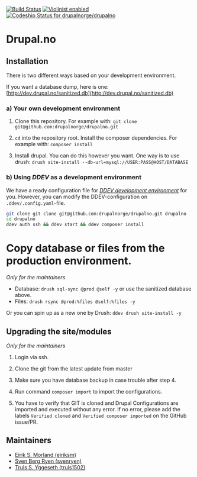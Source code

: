 [![Build Status](https://travis-ci.com/drupalnorge/drupalno.svg?branch=master)](https://travis-ci.com/drupalnorge/drupalno)
[![Violinist enabled](https://img.shields.io/badge/violinist-enabled-brightgreen.svg)](https://violinist.io)
[![Codeship Status for drupalnorge/drupalno](https://app.codeship.com/projects/6ff02ba0-602c-0137-b932-3e71eeafec30/status?branch=master)](https://app.codeship.com/projects/343995)

# Drupal.no

## Installation

There is two different ways based on your development environment.

If you want a database dump, here is one: [http://dev.drupal.no/sanitized.db](http://dev.drupal.no/sanitized.db)

### a) Your own development environment
1. Clone this repository. For example with: `git clone git@github.com:drupalnorge/drupalno.git`

2. `cd` into the repository root. Install the composer dependencies. For example with: `composer install`

3. Install drupal. You can do this however you want. One way is to use drush: `drush site-install --db-url=mysql://USER:PASS@HOST/DATABASE`

### b) Using *DDEV* as a development environment

We have a ready configuration file for _[DDEV development environment](https://ddev.readthedocs.io)_ for you. However, you can modify the DDEV-configuration on `.ddev/.config.yaml`-file.

```bash
git clone git clone git@github.com:drupalnorge/drupalno.git drupalno
cd drupalno
ddev auth ssh && ddev start && ddev composer install
```

# Copy database or files from the production environment.
*Only for the maintainers*
- Database: `drush sql-sync @prod @self -y` or use the sanitized database above. 
- Files: `drush rsync @prod:%files @self:%files -y`

Or you can spin up as a new one by Drush: `ddev drush site-install -y`

## Upgrading the site/modules
*Only for the maintainers*

1. Login via ssh.

2. Clone the git from the latest update from master

3. Make sure you have database backup in case trouble after step 4. 

4. Run command `composer import` to import the configurations.

5. You have to verify that GIT is cloned and Drupal Configurations are imported and executed without any error. If no error, please add the labels `Verified cloned` and `Verified composer imported` on the GitHub issue/PR.

## Maintainers
 - [Eirik S. Morland (eiriksm)](https://www.drupal.org/u/eiriksm)
 - [Sven Berg Ryen (svenryen)](https://www.drupal.org/u/svenryen) 
 - [Truls S. Yggeseth (truls1502)](https://drupal.org/u/truls1502)